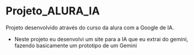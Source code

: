 # Projeto_ALURA_IA
Projeto desenvolvido através do curso da alura com a Google de IA.

 - Neste projeto eu desenvolvi um site para a IA que eu extrai do gemini, fazendo basicamente um prototipo de um Gemini
